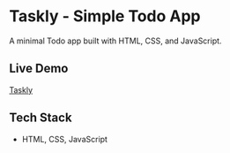 # Taskly - Simple Todo App

A minimal Todo app built with HTML, CSS, and JavaScript.

## Live Demo
[Taskly](https://taskly-liart.vercel.app)

## Tech Stack
- HTML, CSS, JavaScript

